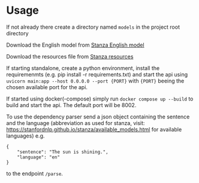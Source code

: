# Usage

If not already there create a directory named `models` in the project root directory

Download the English model from [Stanza English model](https://huggingface.co/stanfordnlp/stanza-en/blob/main/models/default.zip) 

Download the resources file from [Stanza resources](https://github.com/stanfordnlp/stanza-resources/blob/main/resources_1.10.0.json)

If starting standalone, create a python environment, install the requiremenmts (e.g. pip install -r requirements.txt) and start the api using `uvicorn main:app --host 0.0.0.0 --port {PORT}` with `{PORT}` beeing the chosen available port for the api.

If started using docker(-compose) simply run `docker compose up --build` to build and start the api. The default port will be 8002.

To use the dependency parser send a json object containing the sentence and the language (abbreviation as used for stanza, visit: https://stanfordnlp.github.io/stanza/available_models.html for available languages) e.g.

    {
        "sentence": "The sun is shining.",
        "language": "en"
    }

to the endpoint `/parse`.